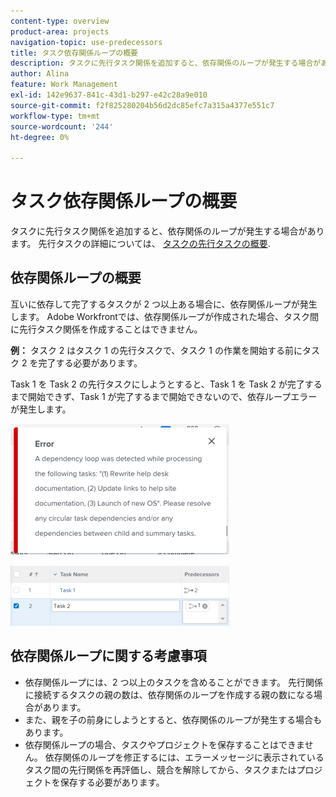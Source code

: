 ```yaml
---
content-type: overview
product-area: projects
navigation-topic: use-predecessors
title: タスク依存関係ループの概要
description: タスクに先行タスク関係を追加すると、依存関係のループが発生する場合があります。 先行タスクの詳細については、「先行タスクの概要」を参照してください。
author: Alina
feature: Work Management
exl-id: 142e9637-841c-43d1-b297-e42c28a9e010
source-git-commit: f2f825280204b56d2dc85efc7a315a4377e551c7
workflow-type: tm+mt
source-wordcount: '244'
ht-degree: 0%

---
```


# タスク依存関係ループの概要

タスクに先行タスク関係を追加すると、依存関係のループが発生する場合があります。 先行タスクの詳細については、 [タスクの先行タスクの概要](../../../manage-work/tasks/use-prdcssrs/predecessors-overview.md).

## 依存関係ループの概要

互いに依存して完了するタスクが 2 つ以上ある場合に、依存関係ループが発生します。 Adobe Workfrontでは、依存関係ループが作成された場合、タスク間に先行タスク関係を作成することはできません。

**例：** タスク 2 はタスク 1 の先行タスクで、タスク 1 の作業を開始する前にタスク 2 を完了する必要があります。

Task 1 を Task 2 の先行タスクにしようとすると、Task 1 を Task 2 が完了するまで開始できず、Task 1 が完了するまで開始できないので、依存ループエラーが発生します。

![](assets/dependency-loop-error-message-350x209.png)

![](assets/dependency-loop-in-task-list-nwe-350x97.png)

## 依存関係ループに関する考慮事項

* 依存関係ループには、2 つ以上のタスクを含めることができます。 先行関係に接続するタスクの親の数は、依存関係のループを作成する親の数になる場合があります。
* また、親を子の前身にしようとすると、依存関係のループが発生する場合もあります。
* 依存関係ループの場合、タスクやプロジェクトを保存することはできません。 依存関係のループを修正するには、エラーメッセージに表示されているタスク間の先行関係を再評価し、競合を解除してから、タスクまたはプロジェクトを保存する必要があります。

 
